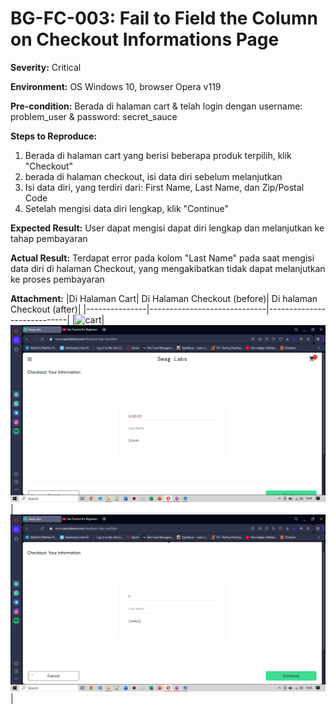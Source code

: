 # BG-FC-003: Fail to Field the Column on Checkout Informations Page

**Severity:** Critical

**Environment:** OS Windows 10, browser Opera v119

**Pre-condition:** Berada di halaman cart & telah login dengan username: problem_user & password: secret_sauce

**Steps to Reproduce:**
1. Berada di halaman cart yang berisi beberapa produk terpilih, klik "Checkout"
2. berada di halaman checkout, isi data diri sebelum melanjutkan
3. Isi data diri, yang terdiri dari: First Name, Last Name, dan Zip/Postal Code
4. Setelah mengisi data diri lengkap, klik "Continue"

**Expected Result:** User dapat mengisi dapat diri lengkap dan melanjutkan ke tahap pembayaran

**Actual Result:** Terdapat error pada kolom "Last Name" pada saat mengisi data diri di halaman Checkout, yang mengakibatkan tidak dapat melanjutkan ke proses pembayaran

**Attachment:**
|Di Halaman Cart| Di Halaman Checkout (before)| Di halaman Checkout (after)|
|---------------|-----------------------------|----------------------------|
|![cart](../../documentations/)|![checkout](../../documentations/BG-FC-003-before.png)|![cart](../../documentations/BG-FC-003-after.png)|
